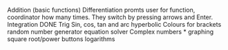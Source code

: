 
Addition (basic functions)
Differentiation 
  promts user for function, coordinator how many times. They switch by pressing arrows and Enter.
Integration DONE 
Trig 
  Sin, cos, tan and arc 
  hyperbolic 
Colours for brackets
random number generator 
equation solver 
Complex numbers 
*
graphing
square root/power buttons
logarithms
